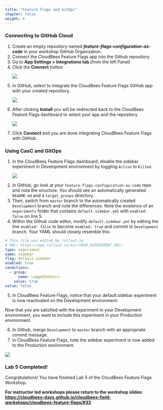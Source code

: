 ```yaml
---
title: "Feature Flags and GitOps"
chapter: false
weight: 4
--- 
```


### Connecting to GitHub Cloud
1. Create an empty repository named ***feature-flags-configuration-as-code*** in your workshop GitHub Organization. 
2. Connect the CloudBees Feature Flags app into the Github repository
  1. Go to **App Settings > Integrations tab** (from the left Panel)
  2. Click the **Connect** button <p><img src="images/app-integrations.png" />
3. In GitHub, select to integrate the CloudBees Feature Flags GitHub app with your created repository. <p><img src="images/github-app.png" />
4. After clicking **Install** you will be redirected back to the CloudBees Feature Flags dashboard to select your app and the repository <p><img src="images/github-rollout-confirmation.png" />
5. Click **Connect** and you are done integrating CloudBees Feature Flags with GitHub.

### Using CasC and GitOps
1. In the CloudBees Feature Flags dashboard, disable the sidebar experiment in Development environment by toggling `Active` to `Killed`. <p><img src="images/sidebar_killed.png" />
2. In GitHub, go look at your `feature-flags-configuration-as-code` repo and note the structure. You should see an automatically generated `README.md` and a `target_groups` directory.
3. Then, switch from `master` branch to the automatically created `Development` branch and note the differences. Note the existence of an `experiments` folder that contains `default.sidebar.yml` with `enabled: false` on line 5.
4. Within the Github code editor, modify `default.sidebar.yml` by editing the line `enabled: false` to become `enabled: true` and commit to `Development` branch. Your YAML should closely resemble this:

```YAML
# This file was edited by rollout.io
# URL: https://app.rollout.io/ex/<YOUR_EXPERIMENT_URL>
type: experiment
name: sidebar
flag: default.sidebar
enabled: true
conditions:
  - group:
      name: LoggedInUsers
    value: true
value: false
```

5. In CloudBees Feature Flags, notice that your default.sidebar experiment is now reactivated on the Development environment.

Now that you are satisfied with the experiment in your Development environment, you want to include this experiment in your Production environment.

6. In Github, merge `Development` to `master` branch with an appropriate commit message.
7. In CloudBees Feature Flags, note the sidebar experiment is now added to the Production environment.

<p><img src="images/production_sidebar.png" />

### Lab 5 Completed!
Congratulations! You have finished Lab 5 of the CloudBees Feature Flags Workshop.

**For instructor led workshops please return to the workshop slides: https://cloudbees-days.github.io/cloudbees-field-workshops/cloudbees-feature-flags/#33**

